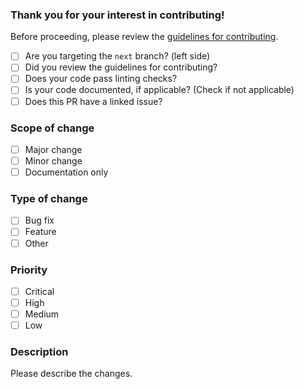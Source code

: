 ### Thank you for your interest in contributing!
Before proceeding, please review the [guidelines for contributing](https://github.com/ZPTXDev/ZPTX-Lib/blob/master/CONTRIBUTING.md).

- [ ] Are you targeting the `next` branch? (left side)
- [ ] Did you review the guidelines for contributing?
- [ ] Does your code pass linting checks?
- [ ] Is your code documented, if applicable? (Check if not applicable)
- [ ] Does this PR have a linked issue?

### Scope of change
- [ ] Major change
- [ ] Minor change
- [ ] Documentation only

### Type of change
- [ ] Bug fix
- [ ] Feature
- [ ] Other

### Priority
- [ ] Critical
- [ ] High
- [ ] Medium
- [ ] Low

### Description
Please describe the changes.

